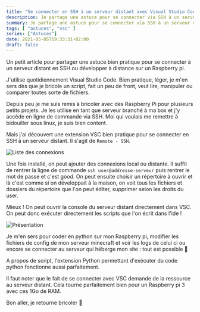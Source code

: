 ```yaml
---
title: "Se connecter en SSH à un serveur distant avec Visual Studio Code"
description: Je partage une astuce pour se connecter via SSH à un serveur distant grâce à Visual Studio Code
summary: Je partage une astuce pour se connecter via SSH à un serveur distant grâce à Visual Studio Code
tags: [ "astuces", "vsc" ]
series: ["Astuces"]
date: 2021-05-05T19:33:31+02:00
draft: false
---
```


Un petit article pour partager une astuce bien pratique pour se connecter à un serveur distant en SSH ou développer à distance sur un Raspberry pi.

J'utilise quotidiennement Visual Studio Code. Bien pratique, léger, je m'en sers dès que je bricole un script, fait un peu de front, veut lire, manipuler ou comparer toutes sorte de fichiers.

Depuis peu je me suis remis à bricoler avec des Raspberry Pi pour plusieurs petits projets. Je les utilise en tant que serveur branché à ma box et j'y accède en ligne de commande via SSH. Moi qui voulais me remettre à bidouiller sous linux, je suis bien content.

Mais j'ai découvert une extension VSC bien pratique pour se connecter en SSH à un serveur distant. Il s'agit de `Remote - SSH`.

<img src="/img/se-connecter-ssh-serveur-distant-vsc/ssh-vsc-list-connexion.png" alt="Liste des connexions" class="center">

Une fois installé, on peut ajouter des connexions local ou distante. Il suffit de rentrer la ligne de commande `ssh user@addresse-serveur` puis rentrer le mot de passe et c'est good. On peut ensuite choisir un répertoire à ouvrir et là c'est comme si on développait à la maison, on voit tous les fichiers et dossiers du répertoire que l'on peut éditer, supprimer selon les droits du user.

Mieux ! On peut ouvrir la console du serveur distant directement dans VSC. On peut donc exécuter directement les scripts que l'on écrit dans l'ide !

<img src="/img/se-connecter-ssh-serveur-distant-vsc/ssh-vsc-presentation.png" alt="Présentation" class="center">

Je m'en sers pour coder en python sur mon Raspberry pi, modifier les fichiers de config de mon serveur minecraft et voir les logs de celui ci ou encore se connecter au serveur qui héberge mon site : tout est possible 🙂

A propos de script, l'extension Python permettant d'exécuter du code python fonctionne aussi parfaitement.

Il faut noter que le fait de se connecter avec VSC demande de la ressource au serveur distant. Cela tourne parfaitement bien pour un Raspberry pi 3 avec ces 1Go de RAM.

Bon aller, je retourne bricoler 🙂